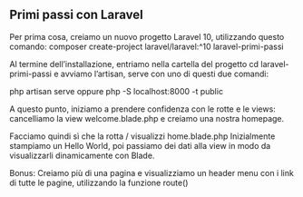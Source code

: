 ## Primi passi con Laravel

Per prima cosa, creiamo un nuovo progetto Laravel 10, utilizzando questo comando:
composer create-project laravel/laravel:^10 laravel-primi-passi

Al termine dell’installazione, entriamo nella cartella del progetto
cd laravel-primi-passi
e avviamo l’artisan, serve con uno di questi due comandi:

php artisan serve oppure php -S localhost:8000 -t public

A questo punto, iniziamo a prendere confidenza con le rotte e le views: cancelliamo la view welcome.blade.php e creiamo una nostra homepage. 

Facciamo quindi sì che la rotta / visualizzi home.blade.php
Inizialmente stampiamo un Hello World, poi passiamo dei dati alla view in modo da visualizzarli dinamicamente con Blade.

Bonus:
Creiamo più di una pagina e visualizziamo un header menu con i link di tutte le pagine, utilizzando la funzione route()
